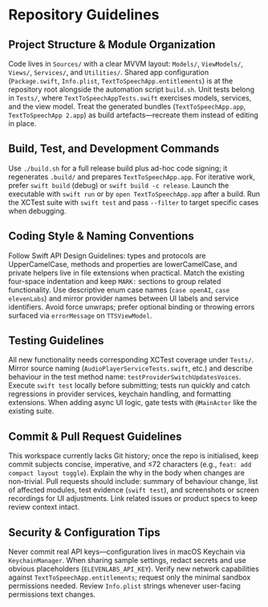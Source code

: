 # Repository Guidelines

## Project Structure & Module Organization
Code lives in `Sources/` with a clear MVVM layout: `Models/`, `ViewModels/`, `Views/`, `Services/`, and `Utilities/`. Shared app configuration (`Package.swift`, `Info.plist`, `TextToSpeechApp.entitlements`) is at the repository root alongside the automation script `build.sh`. Unit tests belong in `Tests/`, where `TextToSpeechAppTests.swift` exercises models, services, and the view model. Treat the generated bundles (`TextToSpeechApp.app`, `TextToSpeechApp 2.app`) as build artefacts—recreate them instead of editing in place.

## Build, Test, and Development Commands
Use `./build.sh` for a full release build plus ad-hoc code signing; it regenerates `.build/` and prepares `TextToSpeechApp.app`. For iterative work, prefer `swift build` (debug) or `swift build -c release`. Launch the executable with `swift run` or by `open TextToSpeechApp.app` after a build. Run the XCTest suite with `swift test` and pass `--filter` to target specific cases when debugging.

## Coding Style & Naming Conventions
Follow Swift API Design Guidelines: types and protocols are UpperCamelCase, methods and properties are lowerCamelCase, and private helpers live in file extensions when practical. Match the existing four-space indentation and keep `MARK:` sections to group related functionality. Use descriptive enum case names (`case openAI`, `case elevenLabs`) and mirror provider names between UI labels and service identifiers. Avoid force unwraps; prefer optional binding or throwing errors surfaced via `errorMessage` on `TTSViewModel`.

## Testing Guidelines
All new functionality needs corresponding XCTest coverage under `Tests/`. Mirror source naming (`AudioPlayerServiceTests.swift`, etc.) and describe behaviour in the test method name: `testProviderSwitchUpdatesVoices`. Execute `swift test` locally before submitting; tests run quickly and catch regressions in provider services, keychain handling, and formatting extensions. When adding async UI logic, gate tests with `@MainActor` like the existing suite.

## Commit & Pull Request Guidelines
This workspace currently lacks Git history; once the repo is initialised, keep commit subjects concise, imperative, and ≤72 characters (e.g., `feat: add compact layout toggle`). Explain the why in the body when changes are non-trivial. Pull requests should include: summary of behaviour change, list of affected modules, test evidence (`swift test`), and screenshots or screen recordings for UI adjustments. Link related issues or product specs to keep review context intact.

## Security & Configuration Tips
Never commit real API keys—configuration lives in macOS Keychain via `KeychainManager`. When sharing sample settings, redact secrets and use obvious placeholders (`ELEVENLABS_API_KEY`). Verify new network capabilities against `TextToSpeechApp.entitlements`; request only the minimal sandbox permissions needed. Review `Info.plist` strings whenever user-facing permissions text changes.
